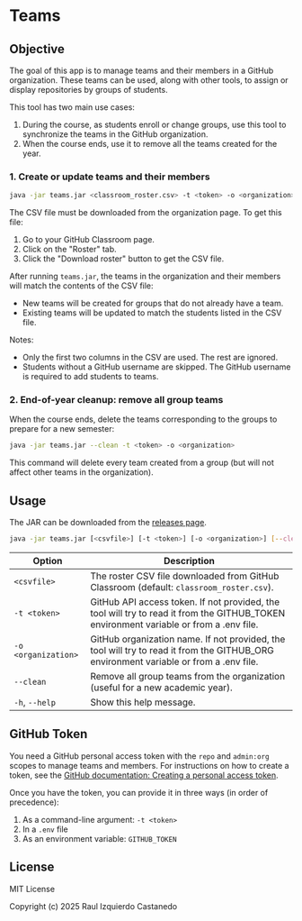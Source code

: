 
# Teams


## Objective

The goal of this app is to manage teams and their members in a GitHub organization. These teams can be used, along with other tools, to assign or display repositories by groups of students.

This tool has two main use cases:
1) During the course, as students enroll or change groups, use this tool to synchronize the teams in the GitHub organization.
2) When the course ends, use it to remove all the teams created for the year.


### 1. Create or update teams and their members


```bash
java -jar teams.jar <classroom_roster.csv> -t <token> -o <organization>
```


The CSV file must be downloaded from the organization page. To get this file:
1. Go to your GitHub Classroom page.
2. Click on the "Roster" tab.
3. Click the "Download roster" button to get the CSV file.


After running `teams.jar`, the teams in the organization and their members will match the contents of the CSV file:
- New teams will be created for groups that do not already have a team.
- Existing teams will be updated to match the students listed in the CSV file.


Notes:
- Only the first two columns in the CSV are used. The rest are ignored.
- Students without a GitHub username are skipped. The GitHub username is required to add students to teams.


### 2. End-of-year cleanup: remove all group teams

When the course ends, delete the teams corresponding to the groups to prepare for a new semester:

```bash
java -jar teams.jar --clean -t <token> -o <organization>
```

This command will delete every team created from a group (but will not affect other teams in the organization).


## Usage



The JAR can be downloaded from the [releases page](https://github.com/raul-izquierdo/create_teams/releases).

```bash
java -jar teams.jar [<csvfile>] [-t <token>] [-o <organization>] [--clean]
```

| Option                | Description                                                                                 |
|-----------------------|---------------------------------------------------------------------------------------------|
| `<csvfile>`           | The roster CSV file downloaded from GitHub Classroom (default: `classroom_roster.csv`).      |
| `-t <token>`          | GitHub API access token. If not provided, the tool will try to read it from the GITHUB_TOKEN environment variable or from a .env file. |
| `-o <organization>`   | GitHub organization name. If not provided, the tool will try to read it from the GITHUB_ORG environment variable or from a .env file. |
| `--clean`             | Remove all group teams from the organization (useful for a new academic year).              |
| `-h`, `--help`        | Show this help message.                                                                     |


## GitHub Token


You need a GitHub personal access token with the `repo` and `admin:org` scopes to manage teams and members. For instructions on how to create a token, see the [GitHub documentation: Creating a personal access token](https://docs.github.com/en/authentication/keeping-your-account-and-data-secure/managing-your-personal-access-tokens#creating-a-personal-access-token-classic).


Once you have the token, you can provide it in three ways (in order of precedence):
1. As a command-line argument: `-t <token>`
2. In a `.env` file
3. As an environment variable: `GITHUB_TOKEN`


## License

MIT License

Copyright (c) 2025 Raul Izquierdo Castanedo
